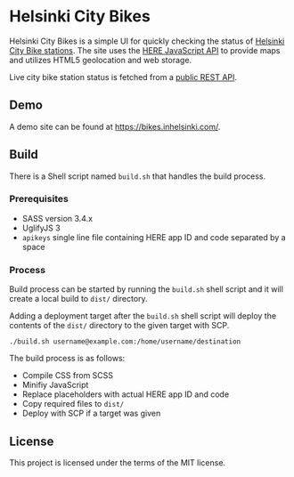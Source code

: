 # Helsinki City Bikes

Helsinki City Bikes is a simple UI for quickly checking the status of [Helsinki City Bike stations](https://www.hsl.fi/en/citybikes). The site uses the [HERE JavaScript API](https://developer.here.com/develop/javascript-api) to provide maps and utilizes HTML5 geolocation and web storage.

Live city bike station status is fetched from a [public REST API](https://api.digitransit.fi/routing/v1/routers/hsl/bike_rental).

## Demo

A demo site can be found at https://bikes.inhelsinki.com/.

## Build

There is a Shell script named ```build.sh``` that handles the build process.

### Prerequisites

 * SASS version 3.4.x
 * UglifyJS 3
 * ```apikeys``` single line file containing HERE app ID and code separated by a space

### Process

Build process can be started by running the ```build.sh``` shell script and it will create a local build to ```dist/``` directory.

Adding a deployment target after the ```build.sh``` shell script will deploy the contents of the ```dist/``` directory to the given target with SCP.

```
./build.sh username@example.com:/home/username/destination
```

The build process is as follows:
 * Compile CSS from SCSS
 * Minifiy JavaScript
 * Replace placeholders with actual HERE app ID and code
 * Copy required files to ```dist/```
 * Deploy with SCP if a target was given

## License

This project is licensed under the terms of the MIT license.